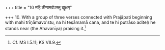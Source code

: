 +++
title = "10 महि त्रीणामवोऽस्तु द्युक्षम्"

+++
10. With a group of three verses connected with Prajāpati beginning with mahi trīṇāmavo'stu, na hi teṣāmamā cana, and te hi putrāso aditeḥ he stands near (the Āhavanīya) praising it.[^1]  


[^1]: Cf. MS I.5.11; KS VII.9.
